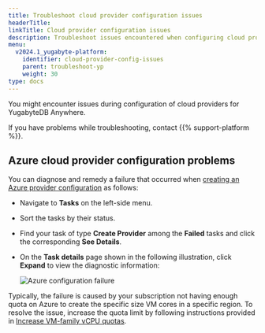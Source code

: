 ```yaml
---
title: Troubleshoot cloud provider configuration issues
headerTitle:
linkTitle: Cloud provider configuration issues
description: Troubleshoot issues encountered when configuring cloud providers for YugabyteDB Anywhere.
menu:
  v2024.1_yugabyte-platform:
    identifier: cloud-provider-config-issues
    parent: troubleshoot-yp
    weight: 30
type: docs
---
```


You might encounter issues during configuration of cloud providers for YugabyteDB Anywhere.

If you have problems while troubleshooting, contact {{% support-platform %}}.

## Azure cloud provider configuration problems

You can diagnose and remedy a failure that occurred when [creating an Azure provider configuration](../../configure-yugabyte-platform/azure/) as follows:

- Navigate to **Tasks** on the left-side menu.

- Sort the tasks by their status.

- Find your task of type **Create Provider** among the **Failed** tasks and click the corresponding **See Details**.

- On the **Task details** page shown in the following illustration, click **Expand** to view the diagnostic information:

  ![Azure configuration failure](/images/yp/platform-azure-prepare-cloud-env-6.png)

Typically, the failure is caused by your subscription not having enough quota on Azure to create the specific size VM cores in a specific region. To resolve the issue, increase the quota limit by following instructions provided in [Increase VM-family vCPU quotas](https://docs.microsoft.com/en-us/azure/azure-portal/supportability/per-vm-quota-requests).

